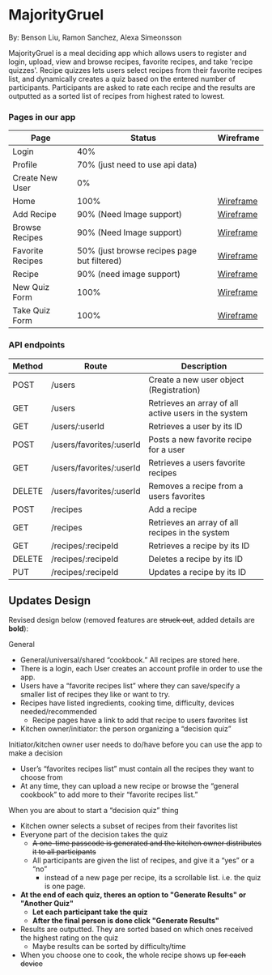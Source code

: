 # MajorityGruel

By: Benson Liu, Ramon Sanchez, Alexa Simeonsson

MajorityGruel is a meal deciding app which allows users to register and login, upload, view and browse recipes, favorite recipes, and take 'recipe quizzes'. Recipe quizzes lets users select recipes from their favorite recipes list, and dynamically creates a quiz based on the entered number of participants. Participants are asked to rate each recipe and the results are outputted as a sorted list of recipes from highest rated to lowest.

### Pages in our app
| Page      | Status    | Wireframe |
| --------- | --------- | --------- |
| Login     | 40%       |           |
| Profile   | 70% (just need to use api data)|           |
| Create New User| 0%   |              |
| Home      | 100% |[Wireframe](https://github.ncsu.edu/engr-csc342/csc342-2022Fall-groupI/blob/3e1479bf8a5dd6a9130f36c169a3155c72f46017/Proposal/Wireframes/MDAFlow1.pdf)|
| Add Recipe| 90% (Need Image support)|[Wireframe](https://github.ncsu.edu/engr-csc342/csc342-2022Fall-groupI/blob/3e1479bf8a5dd6a9130f36c169a3155c72f46017/Proposal/Wireframes/MDAFlow1.pdf)|
|Browse Recipes| 90% (Need Image support)|[Wireframe](https://github.ncsu.edu/engr-csc342/csc342-2022Fall-groupI/blob/3e1479bf8a5dd6a9130f36c169a3155c72f46017/Proposal/Wireframes/MDAFlow2&3.pdf)|
|Favorite Recipes| 50% (just browse recipes page but filtered) |[Wireframe](https://github.ncsu.edu/engr-csc342/csc342-2022Fall-groupI/blob/3e1479bf8a5dd6a9130f36c169a3155c72f46017/Proposal/Wireframes/MDAFlow2&3.pdf)|
|Recipe| 90% (need image support)|[Wireframe](https://github.ncsu.edu/engr-csc342/csc342-2022Fall-groupI/blob/3e1479bf8a5dd6a9130f36c169a3155c72f46017/Proposal/Wireframes/MDAFlow4a.pdf)|
|New Quiz Form| 100% |[Wireframe](https://github.ncsu.edu/engr-csc342/csc342-2022Fall-groupI/blob/3e1479bf8a5dd6a9130f36c169a3155c72f46017/Proposal/Wireframes/MDAFlow4a.pdf)|
|Take Quiz Form| 100% |[Wireframe](https://github.ncsu.edu/engr-csc342/csc342-2022Fall-groupI/blob/3e1479bf8a5dd6a9130f36c169a3155c72f46017/Proposal/Wireframes/MDAFlow4a.pdf)|


### API endpoints
| Method    | Route     | Description |
| --------- | --------- | --------- |
| POST	    | /users	| Create a new user object (Registration)| 
| GET	    | /users	| Retrieves an array of all active users in the system| 
| GET	    | /users/:userId	| Retrieves a user by its ID| 
| POST      | /users/favorites/:userId | Posts a new favorite recipe for a user |
| GET       | /users/favorites/:userId | Retrieves a users favorite recipes |
| DELETE    | /users/favorites/:userId | Removes a recipe from a users favorites |
| POST	    | /recipes	| Add a recipe | 
| GET	    | /recipes	| Retrieves an array of all recipes in the system| 
| GET	    | /recipes/:recipeId | Retrieves a recipe by its ID|
| DELETE    | /recipes/:recipeId | Deletes a recipe by its ID |
| PUT       | /recipes/:recipeId | Updates a recipe by its ID |

## Updates Design
Revised design below (removed features are ~~struck out~~, added details are **bold**):

General
- General/universal/shared “cookbook.” All recipes are stored here.
- There is a login, each User creates an account profile in order to use the app.
- Users have a “favorite recipes list” where they can save/specify a smaller list of recipes they like or want to try.
- Recipes have listed ingredients, cooking time, difficulty, devices needed/recommended
    - Recipe pages have a link to add that recipe to users favorites list
- Kitchen owner/initiator: the person organizing a “decision quiz”

Initiator/kitchen owner user needs to do/have before you can use the app to make a decision
- User’s “favorites recipes list” must contain all the recipes they want to choose from
- At any time, they can upload a new recipe or browse the “general cookbook” to add more to their “favorite recipes list.”

When you are about to start a “decision quiz” thing
- Kitchen owner selects a subset of recipes from their favorites list
- Everyone part of the decision takes the quiz
    - ~~A one-time passcode is generated and the kitchen owner distributes it to all participants~~
    - All participants are given the list of recipes, and give it a “yes” or a “no”
        - instead of a new page per recipe, its a scrollable list. i.e. the quiz is one page.
- **At the end of each quiz, theres an option to "Generate Results" or "Another Quiz"**
    - **Let each participant take the quiz**
    - **After the final person is done click "Generate Results"**
- Results are outputted. They are sorted based on which ones received the highest rating on the quiz
    - Maybe results can be sorted by difficulty/time
- When you choose one to cook, the whole recipe shows up ~~for each device~~


